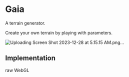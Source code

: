 # Gaia

A terrain generator. 

Create your own terrain by playing with parameters.

![Uploading Screen Shot 2023-12-28 at 5.15.15 AM.png…]()


## Implementation

raw WebGL

